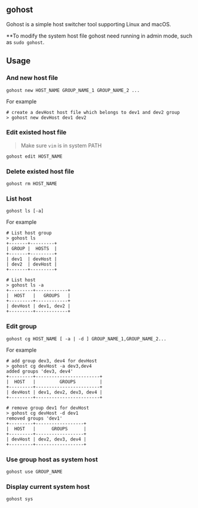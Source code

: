 ## gohost

Gohost is a simple host switcher tool supporting Linux and macOS.

**To modify the system host file gohost need running in admin mode, such as `sudo gohost`.

## Usage

### And new host file

`gohost new HOST_NAME GROUP_NAME_1 GROUP_NAME_2 ... `

For example

```shell
# create a devHost host file which belongs to dev1 and dev2 group
> gohost new devHost dev1 dev2
```

### Edit existed host file
> Make sure `vim` is in system PATH

`gohost edit HOST_NAME`


### Delete existed host file

`gohost rm HOST_NAME`


### List host

`gohost ls [-a]`

For example

```shell
# List host group
> gohost ls
+-------+---------+
| GROUP |  HOSTS  |
+-------+---------+
| dev1  | devHost |
| dev2  | devHost |
+-------+---------+

# List host
> gohost ls -a
+---------+------------+
|  HOST   |   GROUPS   |
+---------+------------+
| devHost | dev1, dev2 |
+---------+------------+

```


### Edit group

`gohost cg HOST_NAME [ -a | -d ] GROUP_NAME_1,GROUP_NAME_2...`

For example

```shell
# add group dev3, dev4 for devHost
> gohost cg devHost -a dev3,dev4
added groups 'dev3, dev4'
+---------+------------------------+
|  HOST   |         GROUPS         |
+---------+------------------------+
| devHost | dev1, dev2, dev3, dev4 |
+---------+------------------------+

# remove group dev1 for devHost
> gohost cg devHost -d dev1
removed groups 'dev1'
+---------+------------------+
|  HOST   |      GROUPS      |
+---------+------------------+
| devHost | dev2, dev3, dev4 |
+---------+------------------+
```


### Use group host as system host

`gohost use GROUP_NAME`


### Display current system host

`gohost sys`
